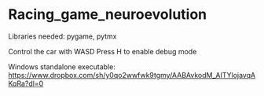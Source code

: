 # Racing_game_neuroevolution

Libraries needed: pygame, pytmx

Control the car with WASD
Press H to enable debug mode


Windows standalone executable: https://www.dropbox.com/sh/y0qo2wwfwk9tgmy/AABAvkodM_AITYlojavqAKqRa?dl=0
